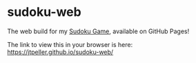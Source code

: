 # sudoku-web

The web build for my [Sudoku Game](https://github.com/jtpeller/sudoku), available on GitHub Pages!

The link to view this in your browser is here: <https://jtpeller.github.io/sudoku-web/>
